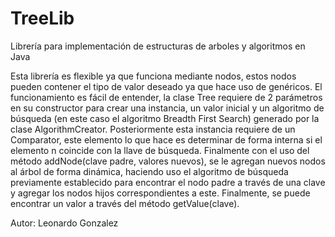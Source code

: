 # TreeLib
Librería para implementación de estructuras de arboles y algoritmos en Java

Esta librería es flexible ya que funciona mediante nodos, estos nodos pueden contener el tipo de valor deseado ya que hace uso de genéricos. El funcionamiento es fácil de entender, la clase Tree requiere de 2 parámetros en su constructor para crear una instancia, un valor inicial y un algoritmo de búsqueda (en este caso el algoritmo Breadth First Search) generado por la clase AlgorithmCreator.
Posteriormente esta instancia requiere de un Comparator, este elemento lo que hace es determinar de forma interna si el elemento n coincide con la llave de búsqueda. 
Finalmente con el uso del método addNode(clave padre, valores nuevos), se le agregan nuevos nodos al árbol de forma dinámica, haciendo uso el algoritmo de búsqueda previamente establecido para encontrar el nodo padre a través de una clave y agregar los nodos hijos correspondientes a este.
Finalmente, se puede encontrar un valor a través del método getValue(clave).

Autor: Leonardo Gonzalez 

